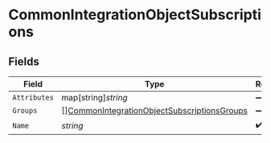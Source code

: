 # CommonIntegrationObjectSubscriptions


## Fields

| Field                                                                                                             | Type                                                                                                              | Required                                                                                                          | Description                                                                                                       |
| ----------------------------------------------------------------------------------------------------------------- | ----------------------------------------------------------------------------------------------------------------- | ----------------------------------------------------------------------------------------------------------------- | ----------------------------------------------------------------------------------------------------------------- |
| `Attributes`                                                                                                      | map[string]*string*                                                                                               | :heavy_minus_sign:                                                                                                | N/A                                                                                                               |
| `Groups`                                                                                                          | [][CommonIntegrationObjectSubscriptionsGroups](../../models/shared/commonintegrationobjectsubscriptionsgroups.md) | :heavy_minus_sign:                                                                                                | N/A                                                                                                               |
| `Name`                                                                                                            | *string*                                                                                                          | :heavy_check_mark:                                                                                                | N/A                                                                                                               |